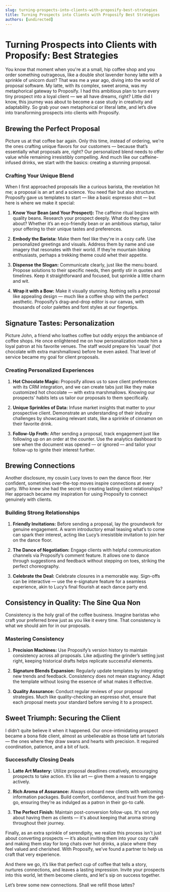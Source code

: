 ```yaml
---
slug: turning-prospects-into-clients-with-proposify-best-strategies
title: Turning Prospects into Clients with Proposify Best Strategies
authors: [undirected]
---
```



# Turning Prospects into Clients with Proposify: Best Strategies

You know that moment when you're at a small, hip coffee shop and you order something outrageous, like a double shot lavender honey latte with a sprinkle of unicorn dust? That was me a year ago, diving into the world of proposal software. My latte, with its complex, sweet aroma, was my metaphorical gateway to Proposify. I had this ambitious plan to turn every tiny prospect into a loyal client — we all have dreams, right? Little did I know, this journey was about to become a case study in creativity and adaptability. So grab your own metaphorical or literal latte, and let’s dive into transforming prospects into clients with Proposify.

## Brewing the Perfect Proposal

Picture us at that coffee bar again. Only this time, instead of ordering, we're the ones crafting unique flavors for our customers — because that’s essentially what proposals are, right? Our personalized blend needs to offer value while remaining irresistibly compelling. And much like our caffeine-infused drinks, we start with the basics: creating a stunning proposal.

### Crafting Your Unique Blend

When I first approached proposals like a curious barista, the revelation hit me; a proposal is an art and a science. You need flair but also structure. Proposify gave us templates to start — like a basic espresso shot — but here is where we make it special:

1. **Know Your Bean (and Your Prospect):** The caffeine ritual begins with quality beans. Research your prospect deeply. What do they care about? Whether it’s an eco-friendly bean or an ambitious startup, tailor your offering to their unique tastes and preferences.

2. **Embody the Barista:** Make them feel like they're in a cozy café. Use personalized greetings and visuals. Address them by name and use imagery that resonates with their world. If they’re mountain biking enthusiasts, perhaps a trekking theme could whet their appetite.

3. **Dispense the Slogan:** Communicate clearly, just like the menu board. Propose solutions to their specific needs, then gently stir in quotes and timelines. Keep it straightforward and focused, but sprinkle a little charm and wit.

4. **Wrap it with a Bow:** Make it visually stunning. Nothing sells a proposal like appealing design — much like a coffee shop with the perfect aesthetic. Proposify’s drag-and-drop editor is our canvas, with thousands of color palettes and font styles at our fingertips.

## Signature Tastes: Personalization

Picture John, a friend who loathes coffee but oddly enjoys the ambiance of coffee shops. He once enlightened me on how personalization made him a loyal patron at his favorite venues. The staff would prepare his ‘usual’ (hot chocolate with extra marshmallows) before he even asked. That level of service became my goal for client proposals.

### Creating Personalized Experiences

1. **Hot Chocolate Magic:** Proposify allows us to save client preferences with its CRM integration, and we can create tabs just like they make customized hot chocolate — with extra marshmallows. Knowing our prospects' habits lets us tailor our proposals to them specifically.

2. **Unique Sprinkles of Data:** Infuse market insights that matter to your prospective client. Demonstrate an understanding of their industry challenges by showcasing relevant stats, like a sprinkle of cinnamon on their favorite drink.

3. **Follow-Up Froth:** After sending a proposal, track engagement just like following up on an order at the counter. Use the analytics dashboard to see when the document was opened — or ignored — and tailor your follow-up to ignite their interest further.

## Brewing Connections

Another disclosure, my cousin Lucy loves to own the dance floor. Her confident, sometimes over-the-top moves inspire connections at every party. Who knew she had the secret to creating lasting client relationships? Her approach became my inspiration for using Proposify to connect genuinely with clients.

### Building Strong Relationships

1. **Friendly Invitations:** Before sending a proposal, lay the groundwork for genuine engagement. A warm introductory email teasing what’s to come can spark their interest, acting like Lucy’s irresistible invitation to join her on the dance floor.

2. **The Dance of Negotiation:** Engage clients with helpful communication channels via Proposify’s comment feature. It allows one to dance through suggestions and feedback without stepping on toes, striking the perfect choreography.

3. **Celebrate the Deal:** Celebrate closures in a memorable way. Sign-offs can be interactive — use the e-signature feature for a seamless experience, akin to Lucy’s final flourish at each dance party end.

## Consistency in Quality: The Sine Qua Non

Consistency is the holy grail of the coffee business. Imagine baristas who craft your preferred brew just as you like it every time. That consistency is what we should aim for in our proposals.

### Mastering Consistency

1. **Precision Machines:** Use Proposify’s version history to maintain consistency across all proposals. Like adjusting the grinder’s setting just right, keeping historical drafts helps replicate successful elements.

2. **Signature Blends Expansion:** Regularly update templates by integrating new trends and feedback. Consistency does not mean stagnancy. Adapt the template without losing the essence of what makes it effective.

3. **Quality Assurance:** Conduct regular reviews of your proposal strategies. Much like quality-checking an espresso shot, ensure that each proposal meets your standard before serving it to a prospect.

## Sweet Triumph: Securing the Client

I didn’t quite believe it when it happened. Our once-intimidating prospect became a bona fide client, almost as unbelievable as those latte art tutorials — the ones where they draw swans and hearts with precision. It required coordination, patience, and a bit of luck.

### Successfully Closing Deals

1. **Latte Art Mastery:** Utilize proposal deadlines creatively, encouraging prospects to take action. It’s like art — give them a reason to engage actively.

2. **Rich Aroma of Assurance:** Always onboard new clients with welcoming information packages. Build comfort, confidence, and trust from the get-go, ensuring they’re as indulged as a patron in their go-to café.

3. **The Perfect Finish:** Maintain post-conversion follow-ups. It's not only about having them as clients — it's about keeping that aroma strong throughout their journey.

Finally, as an extra sprinkle of serendipity, we realize this process isn't just about converting prospects — it’s about inviting them into your cozy café and making them stay for long chats over hot drinks, a place where they feel valued and cherished. With Proposify, we’ve found a partner to help us craft that very experience.

And there we go, it’s like that perfect cup of coffee that tells a story, nurtures connections, and leaves a lasting impression. Invite your prospects into this world, let them become clients, and let's sip on success together.

Let’s brew some new connections. Shall we refill those lattes?